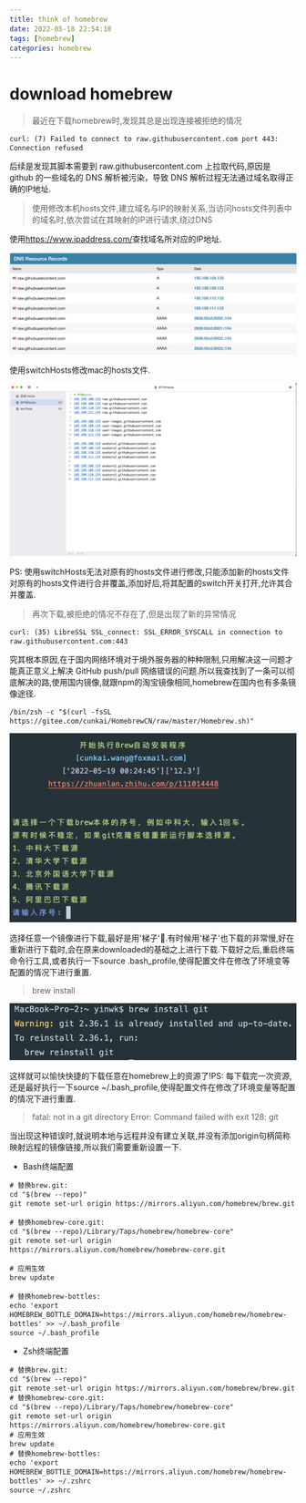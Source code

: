 ```yaml
---
title: think of homebrew
date: 2022-05-18 22:54:10
tags: [homebrew]
categories: homebrew
---
```


# download homebrew

> 最近在下载homebrew时,发现其总是出现连接被拒绝的情况

    curl: (7) Failed to connect to raw.githubusercontent.com port 443: Connection refused

   后续是发现其脚本需要到 raw.githubusercontent.com 上拉取代码,原因是 github 的一些域名的 DNS 解析被污染，导致 DNS 解析过程无法通过域名取得正确的IP地址.

> 使用修改本机hosts文件,建立域名与IP的映射关系,当访问hosts文件列表中的域名时,依次尝试在其映射的IP进行请求,绕过DNS

   使用<a href='https://www.ipaddress.com/'>https://www.ipaddress.com/</a>查找域名所对应的IP地址.

   ![](/images/ipaddress.png)

   使用switchHosts修改mac的hosts文件.

   ![](/images/switchhosts.png)

   PS: 使用switchHosts无法对原有的hosts文件进行修改,只能添加新的hosts文件对原有的hosts文件进行合并覆盖,添加好后,将其配置的switch开关打开,允许其合并覆盖.

> 再次下载,被拒绝的情况不存在了,但是出现了新的异常情况

    curl: (35) LibreSSL SSL_connect: SSL_ERROR_SYSCALL in connection to raw.githubusercontent.com:443

   究其根本原因,在于国内网络环境对于境外服务器的种种限制,只用解决这一问题才能真正意义上解决 GitHub push/pull 网络错误的问题.所以我查找到了一条可以彻底解决的路,使用国内镜像,就跟npm的淘宝镜像相同,homebrew在国内也有多条镜像途径.

    /bin/zsh -c "$(curl -fsSL https://gitee.com/cunkai/HomebrewCN/raw/master/Homebrew.sh)"

   ![](/images/homebrew_mirror.png)

   选择任意一个镜像进行下载,最好是用'梯子'🐶.有时候用'梯子'也下载的非常慢,好在重新进行下载时,会在原来downloaded的基础之上进行下载.下载好之后,重启终端命令行工具,或者执行一下source .bash_profile,使得配置文件在修改了环境变等配置的情况下进行重置.

> brew install

   ![](/images/homebrew_install_git.png)

   这样就可以愉快快捷的下载任意在homebrew上的资源了!PS: 每下载完一次资源,还是最好执行一下source ~/.bash_profile,使得配置文件在修改了环境变量等配置的情况下进行重置.

> fatal: not in a git directory 
> Error: Command failed with exit 128: git

   当出现这种错误时,就说明本地与远程并没有建立关联,并没有添加origin句柄简称映射远程的镜像链接,所以我们需要重新设置一下.

   * Bash终端配置
    
    # 替换brew.git:
    cd "$(brew --repo)"
    git remote set-url origin https://mirrors.aliyun.com/homebrew/brew.git

    # 替换homebrew-core.git:
    cd "$(brew --repo)/Library/Taps/homebrew/homebrew-core"
    git remote set-url origin https://mirrors.aliyun.com/homebrew/homebrew-core.git

    # 应用生效
    brew update

    # 替换homebrew-bottles:
    echo 'export HOMEBREW_BOTTLE_DOMAIN=https://mirrors.aliyun.com/homebrew/homebrew-bottles' >> ~/.bash_profile
    source ~/.bash_profile

   * Zsh终端配置

    # 替换brew.git:
    cd "$(brew --repo)"
    git remote set-url origin https://mirrors.aliyun.com/homebrew/brew.git
    # 替换homebrew-core.git:
    cd "$(brew --repo)/Library/Taps/homebrew/homebrew-core"
    git remote set-url origin https://mirrors.aliyun.com/homebrew/homebrew-core.git
    # 应用生效
    brew update
    # 替换homebrew-bottles:
    echo 'export HOMEBREW_BOTTLE_DOMAIN=https://mirrors.aliyun.com/homebrew/homebrew-bottles' >> ~/.zshrc
    source ~/.zshrc

   

